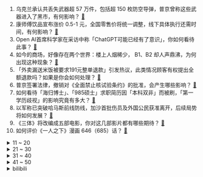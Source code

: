 1. 乌克兰承认共丢失武器超 57 万件，包括超 150 枚防空导弹，普京曾称这些武器进入了黑市，有何影响？ [:link:](https://www.zhihu.com/question/628841257)
2. 康师傅饮品宣布涨价 0.5-1 元，全国零售价将统一调整，线下具体执行还需时间，有何影响？ [:link:](https://www.zhihu.com/question/628808626)
3. Open AI首席科学家在采访中称「ChatGPT可能已经有了意识」，你如何看待此事？ [:link:](https://www.zhihu.com/question/628801398)
4. 如今的商场，好像存在两个世界：楼上人烟稀少， B1、B2 却人声鼎沸，为何出现这种现象？ [:link:](https://www.zhihu.com/question/628796562)
5. 「外卖漏送米饭被要求191元整单退款」引发热议，此类情况顾客有权提出全额退款吗？如果是你会如何处理？ [:link:](https://www.zhihu.com/question/628505968)
6. 普京签署法律，撤销对《全面禁止核试验条约》的批准，会产生哪些影响？ [:link:](https://www.zhihu.com/question/628814354)
7. 如何看待「海归博士」、「985硕士」求职简历因「本科双非」而被刷，「第一学历歧视」的影响究竟有多大？ [:link:](https://www.zhihu.com/question/628792142)
8. 以军称已突破哈马斯前线防线，加沙首批伤员及外国公民获准离开，后续局势将如何发展？ [:link:](https://www.zhihu.com/question/628810371)
9. 《三体》将改编成五部电影，你对这几部影片都有哪些期待？ [:link:](https://www.zhihu.com/question/627358885)
10. 如何评价《一人之下》漫画 646（685）话？ [:link:](https://www.zhihu.com/question/628882369)
<details>
<summary>11 ~ 20</summary>

11. 《完蛋！我被美女包围了！》能否为国产游戏开辟出一条与《原神》不同的未来道路？ [:link:](https://www.zhihu.com/question/628720789)
12. 如何看待 TheShy 三次晋级世界赛成绩保底四强？ [:link:](https://www.zhihu.com/question/628819295)
13. 余华因像「潦草小狗」再次出圈，严肃文学作家网上成段子手，如何看待「作家网红化与网红作家化」？ [:link:](https://www.zhihu.com/question/628648393)
14. 如何评价VIVO11月1日发布的自研操作系统蓝河操作系统（BlueOS）? [:link:](https://www.zhihu.com/question/628669656)
15. 郑州女教师工作 3 个月跳楼轻生，遗书称「与教学无关工作太多」，教师的工作是怎样的？该如何为教师减负？ [:link:](https://www.zhihu.com/question/628672685)
16. 长沙爱之心养老公寓「爆雷」案六百余名受害老人起诉政府 7 部门，被驳回后上诉，如何从法律角度解读此事？ [:link:](https://www.zhihu.com/question/628384189)
17. S13 八强赛 WBG 3:0 淘汰 NRG 晋级半决赛，如何评价这场比赛？ [:link:](https://www.zhihu.com/question/628803580)
18. 汉语/语言学还有什么可以研究的吗？ [:link:](https://www.zhihu.com/question/628535968)
19. 电影《拯救嫌疑人》有哪些细思极恐的细节？ [:link:](https://www.zhihu.com/question/628495319)
20. 人读书赚不了多少钱，那么读书的意义是什么呢？ [:link:](https://www.zhihu.com/question/628648225)
</details>
<details>
<summary>21 ~ 30</summary>

21. 「刚买房就接到装修公司电话」，你的个人信息是否遭到过中介泄露？如何保护个人信息安全？ [:link:](https://www.zhihu.com/question/628343555)
22. 计算机无法精确计算浮点数，那么科学家又是如何使用计算机并规避这个问题的？ [:link:](https://www.zhihu.com/question/628450066)
23. 23-24赛季NBA常规赛，湖人130-125快船，打破三年同城德比不胜的魔咒，如何评价这场比赛？ [:link:](https://www.zhihu.com/question/628796303)
24. 职场中可以把同事当朋友吗？ [:link:](https://www.zhihu.com/question/628668338)
25. 上大学后真的轻松了吗？ [:link:](https://www.zhihu.com/question/628661995)
26. 乐观主义和悲观主义在当下社会哪个更「实用」？现在的你，更倾向于哪种「主义」？ [:link:](https://www.zhihu.com/question/618238887)
27. 程序员是不是都要两个显示器？两个键盘？ [:link:](https://www.zhihu.com/question/627742159)
28. TI12 决赛第三局比赛 Yatoro 被杀崩的 CK 是怎么刷到经济第一的？ [:link:](https://www.zhihu.com/question/628340527)
29. 怎样给moba英雄设计一个一击必杀的技能？ [:link:](https://www.zhihu.com/question/628369455)
30. 以军称地面部队已完成对加沙城包围，加沙地带人道主义危机持续加剧，当前局势还将如何发展？ [:link:](https://www.zhihu.com/question/628908067)
</details>
<details>
<summary>31 ~ 40</summary>

31. 购买婴幼儿护肤品应该注意什么？需要避开哪些成分？ [:link:](https://www.zhihu.com/question/628729239)
32. 中国科学院发布公益学术平台 PubScholar，这将对中国科研发展起到哪些作用？ [:link:](https://www.zhihu.com/question/628709250)
33. 社会上对「愚蠢」的容忍度越来越低了吗？你有「厌蠢症」吗？ [:link:](https://www.zhihu.com/question/628786473)
34. 小时候的冬天，你们还记得吗？ [:link:](https://www.zhihu.com/question/628328713)
35. 你认为考研是公平的吗？ [:link:](https://www.zhihu.com/question/628374199)
36. 科幻作品中有哪些眼前一亮的防御系统？ [:link:](https://www.zhihu.com/question/628506904)
37. 如果时光倒流，你可以回到小时候，你会回去吗？ [:link:](https://www.zhihu.com/question/621268845)
38. 写论文的时候总想嘴里吃点啥，除了口香糖，还有什么比较耐吃一点的东西？ [:link:](https://www.zhihu.com/question/626931840)
39. 如果我们可以实现人工突破光速，将会带来哪些科学上的飞跃？ [:link:](https://www.zhihu.com/question/628506900)
40. 日本开始第三轮核污染水排海，下一轮预计明年初开始，四轮总量约 3.12 万吨，哪些信息值得关注？ [:link:](https://www.zhihu.com/question/628786990)
</details>
<details>
<summary>41 ~ 50</summary>

41. 年轻人是不是大部分时间都在「city work」，如何用一句话定义你的「city work」？ [:link:](https://www.zhihu.com/question/628795158)
42. 核心骨干员工离职，如何做好离职面谈？ [:link:](https://www.zhihu.com/question/626857405)
43. 11 月 2 日创业板指高开低走跌近 1%，两市超 4000 只个股下跌，如何看待今日行情？ [:link:](https://www.zhihu.com/question/628775897)
44. 如何评价《海贼王》漫画第1097话情报？ [:link:](https://www.zhihu.com/question/628673740)
45. 百胜中国一度大跌超 20%，创近 5 年最大跌幅，肯德基必胜客不香了？导致股价大跌的原因有哪些？ [:link:](https://www.zhihu.com/question/628778644)
46. 王毅称「中方出任本月安理会轮值主席，将与阿拉伯国家加强协调，主持公道」，透露了哪些信息？ [:link:](https://www.zhihu.com/question/628771107)
47. 美国和以色列被曝密谋加沙未来，考虑在加沙部署多国部队，透露了哪些信息？ [:link:](https://www.zhihu.com/question/628663258)
48. 2 岁的孩子一直要妈妈抱，情绪不稳定该怎么办？ [:link:](https://www.zhihu.com/question/625564558)
49. 文件存在彻底的删除吗？ [:link:](https://www.zhihu.com/question/619662369)
50. 你在心理咨询或者诊断过程中，发现过来访「诈病」吗？如何从专业角度判断「诈病」或「装病」的情况？ [:link:](https://www.zhihu.com/question/627812619)
</details><details>
<summary>bilibili</summary>

</details>